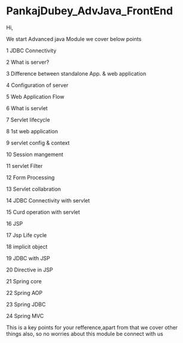# PankajDubey_AdvJava_FrontEnd
Hi,

We start Advanced java Module we cover below points 

1 JDBC Connectivity

2 What is server?

3 Difference between standalone App. & web application

4 Configuration of server

5 Web Application Flow

6 What is servlet

7 Servlet lifecycle

8 1st web application

9 servlet config & context

10 Session mangement

11 servlet Filter

12 Form Processing

13 Servlet collabration

14 JDBC Connectivity with servlet

15 Curd operation with servlet

16 JSP

17 Jsp Life cycle

18 implicit object

19 JDBC with JSP

20 Directive in JSP

21 Spring core

22 Spring AOP

23 Spring JDBC

24 Spring MVC



This is a key points for your refference,apart from that we cover other things also, so no worries about this module be connect with us

